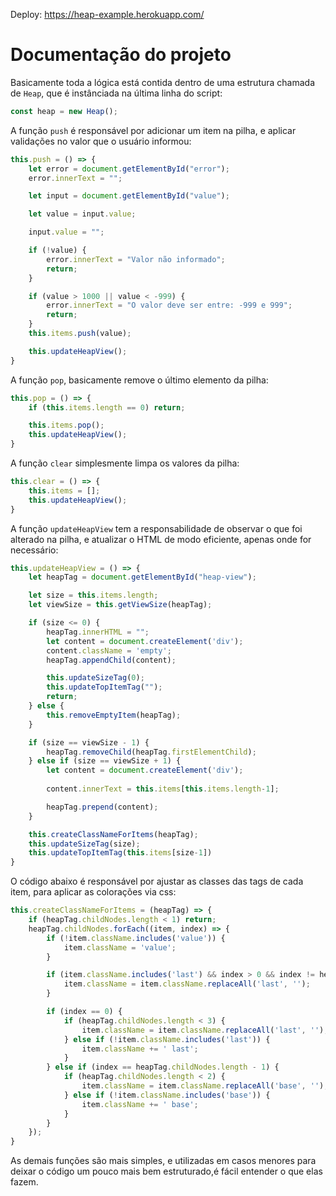 Deploy: https://heap-example.herokuapp.com/
# Documentação do projeto


Basicamente toda a lógica está contida dentro de uma estrutura chamada de `Heap`, que é instânciada na última linha do script:
```js
const heap = new Heap();
```

A função `push` é responsável por adicionar um item na pilha, e aplicar validações no valor que o usuário informou:
```js
this.push = () => {
    let error = document.getElementById("error");
    error.innerText = "";

    let input = document.getElementById("value");

    let value = input.value;

    input.value = "";

    if (!value) {
        error.innerText = "Valor não informado";
        return;
    }

    if (value > 1000 || value < -999) {
        error.innerText = "O valor deve ser entre: -999 e 999";
        return;
    }
    this.items.push(value);

    this.updateHeapView();
}
```

A função `pop`, basicamente remove o último elemento da pilha:
```js
this.pop = () => {
    if (this.items.length == 0) return;

    this.items.pop();
    this.updateHeapView();
}
```

A função `clear` simplesmente limpa os valores da pilha:
```js
this.clear = () => {
    this.items = [];
    this.updateHeapView();
}
```

A função `updateHeapView` tem a responsabilidade de observar o que foi alterado na pilha, e atualizar o HTML de modo eficiente, apenas onde for necessário:
```js
this.updateHeapView = () => {
    let heapTag = document.getElementById("heap-view");

    let size = this.items.length;
    let viewSize = this.getViewSize(heapTag);

    if (size <= 0) {
        heapTag.innerHTML = "";
        let content = document.createElement('div');
        content.className = 'empty';
        heapTag.appendChild(content);

        this.updateSizeTag(0);
        this.updateTopItemTag("");
        return;
    } else {
        this.removeEmptyItem(heapTag);
    }

    if (size == viewSize - 1) {
        heapTag.removeChild(heapTag.firstElementChild);
    } else if (size == viewSize + 1) {
        let content = document.createElement('div');
        
        content.innerText = this.items[this.items.length-1];

        heapTag.prepend(content);
    }

    this.createClassNameForItems(heapTag);
    this.updateSizeTag(size);
    this.updateTopItemTag(this.items[size-1])
}
```

O código abaixo é responsável por ajustar as classes das tags de cada item, para aplicar as colorações via css:
```js
this.createClassNameForItems = (heapTag) => {
    if (heapTag.childNodes.length < 1) return;
    heapTag.childNodes.forEach((item, index) => {     
        if (!item.className.includes('value')) {
            item.className = 'value';
        }

        if (item.className.includes('last') && index > 0 && index != heapTag.childNodes.length - 1) {
            item.className = item.className.replaceAll('last', '');
        }

        if (index == 0) {                 
            if (heapTag.childNodes.length < 3) {
                item.className = item.className.replaceAll('last', '');
            } else if (!item.className.includes('last')) {
                item.className += ' last';
            }
        } else if (index == heapTag.childNodes.length - 1) {
            if (heapTag.childNodes.length < 2) {
                item.className = item.className.replaceAll('base', '');
            } else if (!item.className.includes('base')) {
                item.className += ' base';
            }
        }
    });
}
```

As demais funções são mais simples, e utilizadas em casos menores para deixar o código um pouco mais bem estruturado,é fácil entender o que elas fazem.
